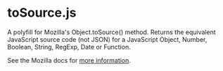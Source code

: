 toSource.js
===========

A polyfill for Mozilla's Object.toSource() method. Returns the equivalent JavaScript source code (not JSON) for a JavaScript Object, Number, Boolean, String, RegExp, Date or Function.

See the Mozilla docs for [more information](https://developer.mozilla.org/en-US/docs/Web/JavaScript/Reference/Global_Objects/Object/toSource).
